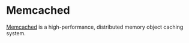 # Memcached

[Memcached](https://github.com/memcached/memcached) is a high-performance, distributed memory object caching system.
